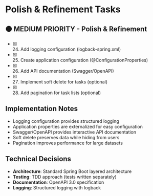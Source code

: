 # Polish & Refinement Tasks

## 🟠 MEDIUM PRIORITY - Polish & Refinement

- [x] 24. Add logging configuration (logback-spring.xml)
- [x] 25. Create application configuration (@ConfigurationProperties)
- [x] 26. Add API documentation (Swagger/OpenAPI)
- [x] 27. Implement soft delete for tasks (optional)
- [x] 28. Add pagination for task lists (optional)

## Implementation Notes
- Logging configuration provides structured logging
- Application properties are externalized for easy configuration
- Swagger/OpenAPI provides interactive API documentation
- Soft delete preserves data while hiding from users
- Pagination improves performance for large datasets

## Technical Decisions
- **Architecture**: Standard Spring Boot layered architecture
- **Testing**: TDD approach (tests written separately)
- **Documentation**: OpenAPI 3.0 specification
- **Logging**: Structured logging with logback 